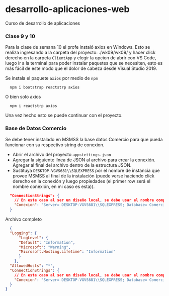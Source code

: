 # desarrollo-aplicaciones-web
Curso de desarrollo de aplicaciones

### Clase 9 y 10
Para la clase de semana 10 el profe instaló axios en Windows. Esto se realiza ingresando a la carpeta del proyecto: ./wk09/wk09/ y hacer click derecho en la carpeta `ClientApp` y elegir la opcion de abrir con VS Code, luego ir a la terminal para poder instalar paquetes que se necesiten, esto es más fácil de este modo que el dolor de cabeza desde Visual Studio 2019.

Se instala el paquete `axios` por medio de `npm`

```console
  npm i bootstrap reactstrp axios
```

O bien solo axios

```console
  npm i reactstrp axios
```

Una vez hecho esto se puede continuar con el proyecto.

### Base de Datos Comercio
Se debe tener instalado en MSMSS la base datos Comercio para que pueda funcionar con su respectivo string de conexion.
 - Abrir el archivo del proyecto `appstettings.json`
 - Agregar la siguiente línea de JSON al archivo para crear la conexión. Agregar al final del archivo dentro de la estructura JSON.
 - Sustituya `DESKTOP-VGVS681\\SQLEXPRESS` por el nombre de instancia que provee MSMSS al final de la instalación (puede verse haciendo click derecho en la conexión y luego propiedades (el primer row será el nombre conexión, en mi caso es esta)).

```json
  "ConnectionStrings": {
    // En este caso al ser un diseño local, se debe usar el nombre completo del servidor local y no usar "localhost"
    "Conexion": "Server= DESKTOP-VGVS681\\SQLEXPRESS; Database= Comercio; Integrated Security = SSPI;"
  }
```

Archivo completo

```json
  {
  "Logging": {
      "LogLevel": {
      "Default": "Information",
      "Microsoft": "Warning",
      "Microsoft.Hosting.Lifetime": "Information"
      }
    },
  "AllowedHosts": "*",
  "ConnectionStrings": {
    // En este caso al ser un diseño local, se debe usar el nombre completo del servidor local y no usar "localhost"
    "Conexion": "Server= DESKTOP-VGVS681\\SQLEXPRESS; Database= Comercio; Integrated Security = SSPI;"
  }
}
```
